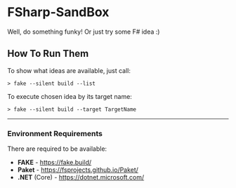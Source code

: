 # FSharp-SandBox

Well, do something funky! Or just try some F# idea :)

## How To Run Them

To show what ideas are available, just call:

`> fake --silent build --list`

To execute chosen idea by its target name:

`> fake --silent build --target TargetName`

----

### Environment Requirements

There are required to be available:

* **FAKE** - https://fake.build/
* **Paket** - https://fsprojects.github.io/Paket/
* **.NET** (Core) - https://dotnet.microsoft.com/
